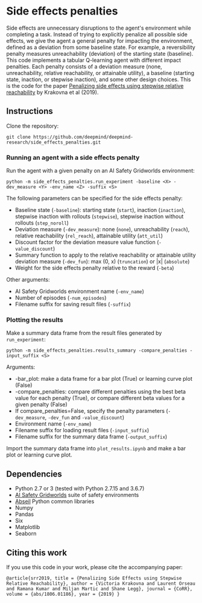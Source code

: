 # Side effects penalties

Side effects are unnecessary disruptions to the agent's environment while completing a task. Instead of trying to explicitly penalize all possible side effects, we give the agent a general penalty for impacting the environment, defined as a deviation from some baseline state. For example, a reversibility penalty measures unreachability (deviation) of the starting state (baseline). This code implements a tabular Q-learning agent with different impact penalties. Each penalty consists of a deviation measure (none, unreachability, relative reachability, or attainable utility), a baseline (starting state, inaction, or stepwise inaction), and some other design choices. This is the code for the paper [Penalizing side effects using stepwise relative reachability](https://arxiv.org/abs/1806.01186) by Krakovna et al (2019).

## Instructions

Clone the repository:

`git clone https://github.com/deepmind/deepmind-research/side_effects_penalties.git`

### Running an agent with a side effects penalty

Run the agent with a given penalty on an AI Safety Gridworlds environment:

`python -m side_effects_penalties.run_experiment -baseline <X> -dev_measure <Y> -env_name <Z> -suffix <S>`

The following parameters can be specified for the side effects penalty:
* Baseline state (`-baseline`): starting state (`start`), inaction (`inaction`),
  stepwise inaction with rollouts (`stepwise`), stepwise inaction without
  rollouts (`step_noroll`)
* Deviation measure (`-dev_measure`): none (`none`), unreachability (`reach`),
  relative reachability (`rel_reach`), attainable utility (`att_util`)
* Discount factor for the deviation measure value function (`-value_discount`)
* Summary function to apply to the relative reachability or attainable utility
  deviation measure (`-dev_fun`): max (0, x) (`truncation`) or |x| (`absolute`)
* Weight for the side effects penalty relative to the reward (`-beta`)

Other arguments:
* AI Safety Gridworlds environment name (`-env_name`)
* Number of episodes (`-num_episodes`)
* Filename suffix for saving result files (`-suffix`)

### Plotting the results

Make a summary data frame from the result files generated by `run_experiment`:

`python -m side_effects_penalties.results_summary -compare_penalties -input_suffix <S>`

Arguments:
* -bar_plot: make a data frame for a bar plot (True) or learning curve plot (False)
* -compare_penalties: compare different penalties using the best beta value for
  each penalty (True), or compare different beta values for a given penalty (False)
* If compare_penalties=False, specify the penalty parameters (`-dev_measure`,
  `-dev_fun` and `-value_discount`)
* Environment name (`-env_name`)
* Filename suffix for loading result files (`-input_suffix`)
* Filename suffix for the summary data frame (`-output_suffix`)

Import the summary data frame into `plot_results.ipynb` and make a bar plot or
learning curve plot.

## Dependencies

* Python 2.7 or 3 (tested with Python 2.7.15 and 3.6.7)
* [AI Safety Gridworlds](https://github.com/deepmind/ai-safety-gridworlds) suite
of safety environments
* [Abseil](https://github.com/abseil/abseil-py) Python common libraries
* Numpy
* Pandas
* Six
* Matplotlib
* Seaborn

## Citing this work

If you use this code in your work, please cite the accompanying paper:

`@article{srr2019,
  title = {Penalizing Side Effects using Stepwise Relative Reachability},
  author = {Victoria Krakovna and Laurent Orseau and Ramana Kumar and Miljan Martic and Shane Legg},
  journal = {CoRR},
  volume = {abs/1806.01186},
  year = {2019}
}`
